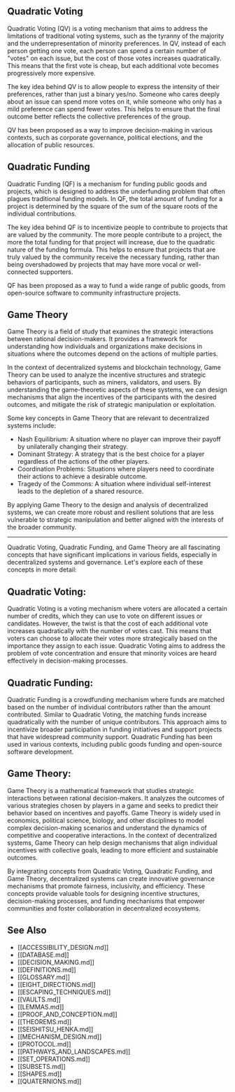 ## Quadratic Voting

Quadratic Voting (QV) is a voting mechanism that aims to address the limitations of traditional voting systems, such as the tyranny of the majority and the underrepresentation of minority preferences. In QV, instead of each person getting one vote, each person can spend a certain number of "votes" on each issue, but the cost of those votes increases quadratically. This means that the first vote is cheap, but each additional vote becomes progressively more expensive.

The key idea behind QV is to allow people to express the intensity of their preferences, rather than just a binary yes/no. Someone who cares deeply about an issue can spend more votes on it, while someone who only has a mild preference can spend fewer votes. This helps to ensure that the final outcome better reflects the collective preferences of the group.

QV has been proposed as a way to improve decision-making in various contexts, such as corporate governance, political elections, and the allocation of public resources.

## Quadratic Funding

Quadratic Funding (QF) is a mechanism for funding public goods and projects, which is designed to address the underfunding problem that often plagues traditional funding models. In QF, the total amount of funding for a project is determined by the square of the sum of the square roots of the individual contributions.

The key idea behind QF is to incentivize people to contribute to projects that are valued by the community. The more people contribute to a project, the more the total funding for that project will increase, due to the quadratic nature of the funding formula. This helps to ensure that projects that are truly valued by the community receive the necessary funding, rather than being overshadowed by projects that may have more vocal or well-connected supporters.

QF has been proposed as a way to fund a wide range of public goods, from open-source software to community infrastructure projects.

## Game Theory

Game Theory is a field of study that examines the strategic interactions between rational decision-makers. It provides a framework for understanding how individuals and organizations make decisions in situations where the outcomes depend on the actions of multiple parties.

In the context of decentralized systems and blockchain technology, Game Theory can be used to analyze the incentive structures and strategic behaviors of participants, such as miners, validators, and users. By understanding the game-theoretic aspects of these systems, we can design mechanisms that align the incentives of the participants with the desired outcomes, and mitigate the risk of strategic manipulation or exploitation.

Some key concepts in Game Theory that are relevant to decentralized systems include:
- Nash Equilibrium: A situation where no player can improve their payoff by unilaterally changing their strategy.
- Dominant Strategy: A strategy that is the best choice for a player regardless of the actions of the other players.
- Coordination Problems: Situations where players need to coordinate their actions to achieve a desirable outcome.
- Tragedy of the Commons: A situation where individual self-interest leads to the depletion of a shared resource.

By applying Game Theory to the design and analysis of decentralized systems, we can create more robust and resilient solutions that are less vulnerable to strategic manipulation and better aligned with the interests of the broader community.

---

Quadratic Voting, Quadratic Funding, and Game Theory are all fascinating concepts that have significant implications in various fields, especially in decentralized systems and governance. Let's explore each of these concepts in more detail:

## Quadratic Voting:
Quadratic Voting is a voting mechanism where voters are allocated a certain number of credits, which they can use to vote on different issues or candidates. However, the twist is that the cost of each additional vote increases quadratically with the number of votes cast. This means that voters can choose to allocate their votes more strategically based on the importance they assign to each issue. Quadratic Voting aims to address the problem of vote concentration and ensure that minority voices are heard effectively in decision-making processes.

## Quadratic Funding:
Quadratic Funding is a crowdfunding mechanism where funds are matched based on the number of individual contributors rather than the amount contributed. Similar to Quadratic Voting, the matching funds increase quadratically with the number of unique contributors. This approach aims to incentivize broader participation in funding initiatives and support projects that have widespread community support. Quadratic Funding has been used in various contexts, including public goods funding and open-source software development.

## Game Theory:
Game Theory is a mathematical framework that studies strategic interactions between rational decision-makers. It analyzes the outcomes of various strategies chosen by players in a game and seeks to predict their behavior based on incentives and payoffs. Game Theory is widely used in economics, political science, biology, and other disciplines to model complex decision-making scenarios and understand the dynamics of competitive and cooperative interactions. In the context of decentralized systems, Game Theory can help design mechanisms that align individual incentives with collective goals, leading to more efficient and sustainable outcomes.

By integrating concepts from Quadratic Voting, Quadratic Funding, and Game Theory, decentralized systems can create innovative governance mechanisms that promote fairness, inclusivity, and efficiency. These concepts provide valuable tools for designing incentive structures, decision-making processes, and funding mechanisms that empower communities and foster collaboration in decentralized ecosystems.
## See Also
- [[ACCESSIBILITY_DESIGN.md]]
- [[DATABASE.md]]
- [[DECISION_MAKING.md]]
- [[DEFINITIONS.md]]
- [[GLOSSARY.md]]
- [[EIGHT_DIRECTIONS.md]]
- [[ESCAPING_TECHNIQUES.md]]
- [[VAULTS.md]]
- [[LEMMAS.md]]
- [[PROOF_AND_CONCEPTION.md]]
- [[THEOREMS.md]]
- [[SEISHITSU_HENKA.md]]
- [[MECHANISM_DESIGN.md]]
- [[PROTOCOL.md]]
- [[PATHWAYS_AND_LANDSCAPES.md]]
- [[SET_OPERATIONS.md]]
- [[SUBSETS.md]]
- [[SHAPES.md]]
- [[QUATERNIONS.md]]
